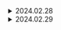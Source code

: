 <details>
<summary> 2024.02.28 </summary>
싸피 데이터 확인 후 기능 회의
![image](/uploads/8100619a24a10f75fa10311cc4caa0f5/image.png)
</details> 
<details>
<summary> 2024.02.29 </summary>
flask 학습<br>
![image](/uploads/a61b86349754f16e0086ddd33a316a45/image.png)
</details>

